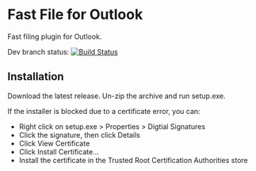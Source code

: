 # Fast File for Outlook

Fast filing plugin for Outlook.

Dev branch status: [![Build Status](https://img.shields.io/endpoint.svg?url=https%3A%2F%2Factions-badge.atrox.dev%2Fcleobis%2Ffast-file%2Fbadge%3Fref%3Ddev&style=flat)](https://actions-badge.atrox.dev/cleobis/fast-file/goto?ref=dev)

## Installation
Download the latest release. Un-zip the archive and run setup.exe.

If the installer is blocked due to a certificate error, you can:
* Right click on setup.exe > Properties > Digtial Signatures
* Click the signature, then click Details
* Click View Certificate
* Click Install Certificate...
* Install the certificate in the Trusted Root Certification Authorities store
